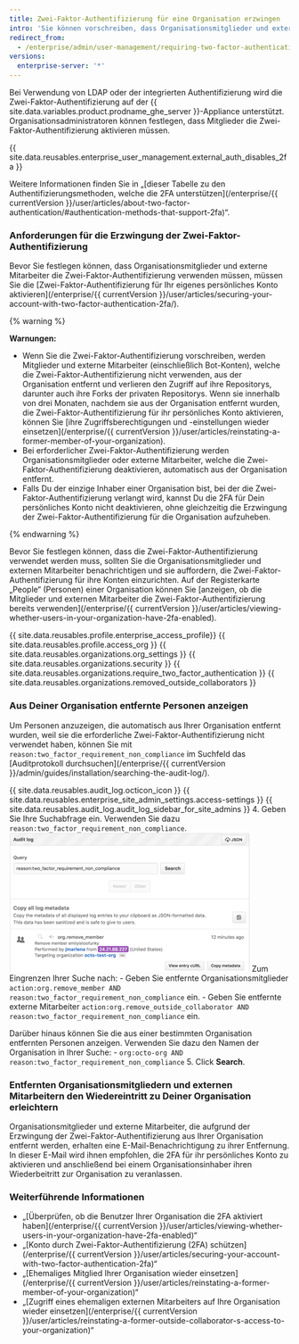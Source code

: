```yaml
---
title: Zwei-Faktor-Authentifizierung für eine Organisation erzwingen
intro: 'Sie können vorschreiben, dass Organisationsmitglieder und externe Mitarbeiter die Zwei-Faktor-Authentifizierung für ihre persönlichen Konten in einer Organisation aktiveren müssen, wodurch es für Personen mit böswilliger Absicht schwerer wird, auf die Repositorys und Einstellungen einer Organisation zuzugreifen.'
redirect_from:
  - /enterprise/admin/user-management/requiring-two-factor-authentication-for-an-organization
versions:
  enterprise-server: '*'
---
```


Bei Verwendung von LDAP oder der integrierten Authentifizierung wird die Zwei-Faktor-Authentifizierung auf der {{ site.data.variables.product.prodname_ghe_server }}-Appliance unterstützt. Organisationsadministratoren können festlegen, dass Mitglieder die Zwei-Faktor-Authentifizierung aktivieren müssen.

{{ site.data.reusables.enterprise_user_management.external_auth_disables_2fa }}

Weitere Informationen finden Sie in „[dieser Tabelle zu den Authentifizierungsmethoden, welche die 2FA unterstützen](/enterprise/{{ currentVersion }}/user/articles/about-two-factor-authentication/#authentication-methods-that-support-2fa)“.

### Anforderungen für die Erzwingung der Zwei-Faktor-Authentifizierung

Bevor Sie festlegen können, dass Organisationsmitglieder und externe Mitarbeiter die Zwei-Faktor-Authentifizierung verwenden müssen, müssen Sie die [Zwei-Faktor-Authentifizierung für Ihr eigenes persönliches Konto aktivieren](/enterprise/{{ currentVersion }}/user/articles/securing-your-account-with-two-factor-authentication-2fa/).

{% warning %}

**Warnungen:**

- Wenn Sie die Zwei-Faktor-Authentifizierung vorschreiben, werden Mitglieder und externe Mitarbeiter (einschließlich Bot-Konten), welche die Zwei-Faktor-Authentifizierung nicht verwenden, aus der Organisation entfernt und verlieren den Zugriff auf ihre Repositorys, darunter auch ihre Forks der privaten Repositorys. Wenn sie innerhalb von drei Monaten, nachdem sie aus der Organisation entfernt wurden, die Zwei-Faktor-Authentifizierung für ihr persönliches Konto aktivieren, können Sie [ihre Zugriffsberechtigungen und -einstellungen wieder einsetzen](/enterprise/{{ currentVersion }}/user/articles/reinstating-a-former-member-of-your-organization).
- Bei erforderlicher Zwei-Faktor-Authentifizierung werden Organisationsmitglieder oder externe Mitarbeiter, welche die Zwei-Faktor-Authentifizierung deaktivieren, automatisch aus der Organisation entfernt.
- Falls Du der einzige Inhaber einer Organisation bist, bei der die Zwei-Faktor-Authentifizierung verlangt wird, kannst Du die 2FA für Dein persönliches Konto nicht deaktivieren, ohne gleichzeitig die Erzwingung der Zwei-Faktor-Authentifizierung für die Organisation aufzuheben.

{% endwarning %}

Bevor Sie festlegen können, dass die Zwei-Faktor-Authentifizierung verwendet werden muss, sollten Sie die Organisationsmitglieder und externen Mitarbeiter benachrichtigen und sie auffordern, die Zwei-Faktor-Authentifizierung für ihre Konten einzurichten. Auf der Registerkarte „People“ (Personen) einer Organisation können Sie [anzeigen, ob die Mitglieder und externen Mitarbeiter die Zwei-Faktor-Authentifizierung bereits verwenden](/enterprise/{{ currentVersion }}/user/articles/viewing-whether-users-in-your-organization-have-2fa-enabled).

{{ site.data.reusables.profile.enterprise_access_profile}}
{{ site.data.reusables.profile.access_org }}
{{ site.data.reusables.organizations.org_settings }}
{{ site.data.reusables.organizations.security }}
{{ site.data.reusables.organizations.require_two_factor_authentication }}
{{ site.data.reusables.organizations.removed_outside_collaborators }}

### Aus Deiner Organisation entfernte Personen anzeigen

Um Personen anzuzeigen, die automatisch aus Ihrer Organisation entfernt wurden, weil sie die erforderliche Zwei-Faktor-Authentifizierung nicht verwendet haben, können Sie mit `reason:two_factor_requirement_non_compliance` im Suchfeld das [Auditprotokoll durchsuchen](/enterprise/{{ currentVersion }}/admin/guides/installation/searching-the-audit-log/).

{{ site.data.reusables.audit_log.octicon_icon }}
{{ site.data.reusables.enterprise_site_admin_settings.access-settings }}
{{ site.data.reusables.audit_log.audit_log_sidebar_for_site_admins }}
4. Geben Sie Ihre Suchabfrage ein. Verwenden Sie dazu `reason:two_factor_requirement_non_compliance`. ![Das Personaltools-Auditprotokollereignis zeigt, dass ein Benutzer wegen Nichteinhaltung der 2FA entfernt wurde](/assets/images/help/2fa/2fa_noncompliance_stafftools_audit_log_search.png) Zum Eingrenzen Ihrer Suche nach:
    - Geben Sie entfernte Organisationsmitglieder `action:org.remove_member AND reason:two_factor_requirement_non_compliance` ein.
    - Geben Sie entfernte externe Mitarbeiter `action:org.remove_outside_collaborator AND reason:two_factor_requirement_non_compliance` ein.

  Darüber hinaus können Sie die aus einer bestimmten Organisation entfernten Personen anzeigen. Verwenden Sie dazu den Namen der Organisation in Ihrer Suche:
    - `org:octo-org AND reason:two_factor_requirement_non_compliance`
5. Click **Search**.

### Entfernten Organisationsmitgliedern und externen Mitarbeitern den Wiedereintritt zu Deiner Organisation erleichtern

Organisationsmitglieder und externe Mitarbeiter, die aufgrund der Erzwingung der Zwei-Faktor-Authentifizierung aus Ihrer Organisation entfernt werden, erhalten eine E-Mail-Benachrichtigung zu ihrer Entfernung. In dieser E-Mail wird ihnen empfohlen, die 2FA für ihr persönliches Konto zu aktivieren und anschließend bei einem Organisationsinhaber ihren Wiederbeitritt zur Organisation zu veranlassen.

### Weiterführende Informationen

- „[Überprüfen, ob die Benutzer Ihrer Organisation die 2FA aktiviert haben](/enterprise/{{ currentVersion }}/user/articles/viewing-whether-users-in-your-organization-have-2fa-enabled)“
- „[Konto durch Zwei-Faktor-Authentifizierung (2FA) schützen](/enterprise/{{ currentVersion }}/user/articles/securing-your-account-with-two-factor-authentication-2fa)“
- „[Ehemaliges Mitglied Ihrer Organisation wieder einsetzen](/enterprise/{{ currentVersion }}/user/articles/reinstating-a-former-member-of-your-organization)“
- „[Zugriff eines ehemaligen externen Mitarbeiters auf Ihre Organisation wieder einsetzen](/enterprise/{{ currentVersion }}/user/articles/reinstating-a-former-outside-collaborator-s-access-to-your-organization)“
